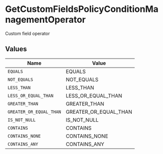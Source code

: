 # GetCustomFieldsPolicyConditionManagementOperator

Custom field operator


## Values

| Name                    | Value                   |
| ----------------------- | ----------------------- |
| `EQUALS`                | EQUALS                  |
| `NOT_EQUALS`            | NOT_EQUALS              |
| `LESS_THAN`             | LESS_THAN               |
| `LESS_OR_EQUAL_THAN`    | LESS_OR_EQUAL_THAN      |
| `GREATER_THAN`          | GREATER_THAN            |
| `GREATER_OR_EQUAL_THAN` | GREATER_OR_EQUAL_THAN   |
| `IS_NOT_NULL`           | IS_NOT_NULL             |
| `CONTAINS`              | CONTAINS                |
| `CONTAINS_NONE`         | CONTAINS_NONE           |
| `CONTAINS_ANY`          | CONTAINS_ANY            |